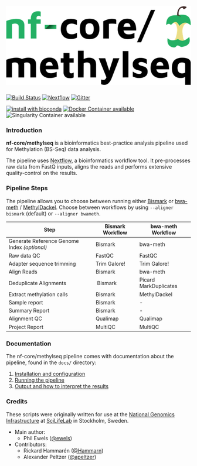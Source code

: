 # ![nf-core/methylseq](docs/images/methylseq_logo.png)

[![Build Status](https://travis-ci.org/nf-core/methylseq.svg?branch=master)](https://travis-ci.org/nf-core/methylseq)
[![Nextflow](https://img.shields.io/badge/nextflow-%E2%89%A50.27.6-brightgreen.svg)](https://www.nextflow.io/)
[![Gitter](https://img.shields.io/badge/gitter-%20join%20chat%20%E2%86%92-4fb99a.svg)](https://gitter.im/nf-core/Lobby)

[![install with bioconda](https://img.shields.io/badge/install%20with-bioconda-brightgreen.svg)](http://bioconda.github.io/)
[![Docker Container available](https://img.shields.io/docker/automated/nfcore/methylseq.svg)](https://hub.docker.com/r/nfcore/methylseq/)
![Singularity Container available](
https://img.shields.io/badge/singularity-available-7E4C74.svg)

### Introduction

**nf-core/methylseq** is a bioinformatics best-practice analysis pipeline used for Methylation (BS-Seq) data analysis.

The pipeline uses [Nextflow](https://www.nextflow.io), a bioinformatics workflow tool. It pre-processes raw data from FastQ inputs, aligns the reads and performs extensive quality-control on the results.

### Pipeline Steps

The pipeline allows you to choose between running either [Bismark](https://github.com/FelixKrueger/Bismark) or [bwa-meth](https://github.com/brentp/bwa-meth) / [MethylDackel](https://github.com/dpryan79/methyldackel).
Choose between workflows by using `--aligner bismark` (default) or `--aligner bwameth`.

| Step   | Bismark Workflow | bwa-meth Workflow |
|--------|------------------|-------------------|
| Generate Reference Genome Index _(optional)_ | Bismark | bwa-meth |
| Raw data QC | FastQC | FastQC |
| Adapter sequence trimming | Trim Galore! | Trim Galore! |
| Align Reads | Bismark | bwa-meth |
| Deduplicate Alignments  | Bismark | Picard MarkDuplicates |
| Extract methylation calls | Bismark | MethylDackel |
| Sample report | Bismark | - |
| Summary Report | Bismark | - |
| Alignment QC | Qualimap | Qualimap |
| Project Report | MultiQC | MultiQC |


### Documentation
The nf-core/methylseq pipeline comes with documentation about the pipeline, found in the `docs/` directory:

1. [Installation and configuration](docs/installation.md)
2. [Running the pipeline](docs/usage.md)
3. [Output and how to interpret the results](docs/output.md)


### Credits
These scripts were originally written for use at the [National Genomics Infrastructure](https://portal.scilifelab.se/genomics/) at [SciLifeLab](http://www.scilifelab.se/) in Stockholm, Sweden.

* Main author:
  * Phil Ewels ([@ewels](https://github.com/ewels/))
* Contributors:
  * Rickard Hammarén ([@Hammarn](https://github.com/Hammarn/))
  * Alexander Peltzer ([@apeltzer](https://github.com/apeltzer/))
